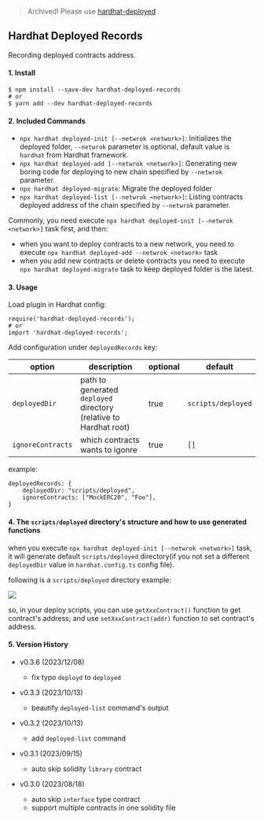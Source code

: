 
> Archived! Please use [hardhat-deployed](https://github.com/xiaosongfu/hardhat-deployed)

## Hardhat Deployed Records

Recording deployed contracts address.

#### 1. Install

```
$ npm install --save-dev hardhat-deployed-records
# or
$ yarn add --dev hardhat-deployed-records
```

#### 2. Included Commands

- `npx hardhat deployed-init [--netwrok <network>]`: Initializes the deployed folder, `--netwrok` parameter is optional, default value is `hardhat` from Hardhat framework.
- `npx hardhat deployed-add [--netwrok <network>]`: Generating new boring code for deploying to new chain specified by `--netwrok` parameter.
- `npx hardhat deployed-migrate`: Migrate the deployed folder
- `npx hardhat deployed-list [--netwrok <network>]`: Listing contracts deployed address of the chain specified by `--netwrok` parameter.

Commonly, you need execute `npx hardhat deployed-init [--netwrok <network>]` task first, and then:
- when you want to deploy contracts to a new network, you need to execute `npx hardhat deployed-add --netwrok <network>` task
- when you add new contracts or delete contracts you need to execute `npx hardhat deployed-migrate` task to keep deployed folder is the latest.

#### 3. Usage

Load plugin in Hardhat config:

```
require('hardhat-deployed-records');
# or
import 'hardhat-deployed-records';
```

Add configuration under `deployedRecords` key:

| option            | description                                                       | optional | default            |
|-------------------|-------------------------------------------------------------------|----------|--------------------|
| `deployedDir`     | path to generated `deployed` directory (relative to Hardhat root) | true     | `scripts/deployed` |
| `ignoreContracts` | which contracts wants to igonre                                   | true     | `[]`               |

example:

```
deployedRecords: {
    deployedDir: "scripts/deployed",
    ignoreContracts: ["MockERC20", "Foo"],
}
```

#### 4. The `scripts/deployed` directory's structure and how to use generated functions

when you execute `npx hardhat deployed-init [--netwrok <network>]` task, it will generate default `scripts/deployed` directory(if you not set a different `deployedDir` value in `hardhat.config.ts` config file).

following is a `scripts/deployed` directory example:

![](demo.png)

so, in your deploy scripts, you can use `getXxxContract()` function to get contract's address; and use `setXxxContract(addr)` function to set contract's address.

#### 5. Version History

- v0.3.6 (2023/12/08)
  - fix typo `deployd` to `deployed`

- v0.3.3 (2023/10/13)
  - beautify `deployed-list` command's output

- v0.3.2 (2023/10/13)
  - add `deployed-list` command

- v0.3.1 (2023/09/15)
  - auto skip solidity `library` contract

- v0.3.0 (2023/08/18)
    - auto skip `interface` type contract
    - support multiple contracts in one solidity file
